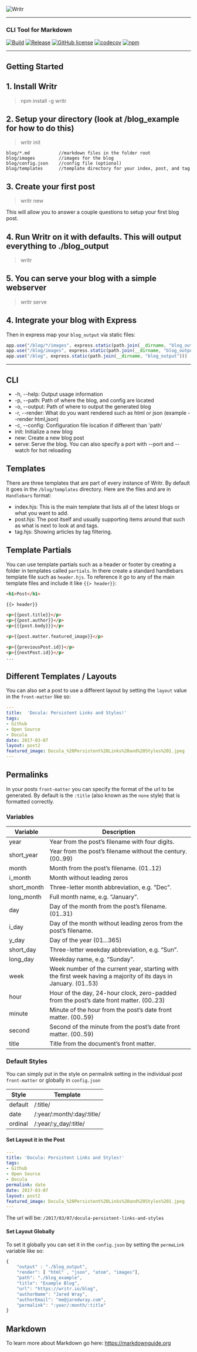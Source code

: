 ![Writr](../../logo.png)

---

### CLI Tool for Markdown
[![Build](https://github.com/jaredwray/writr/actions/workflows/build.yml/badge.svg)](https://github.com/jaredwray/writr/actions/workflows/build.yml)
[![Release](https://github.com/jaredwray/writr/actions/workflows/release.yml/badge.svg)](https://github.com/jaredwray/writr/actions/workflows/build.yml)
[![GitHub license](https://img.shields.io/github/license/jaredwray/writr)](https://github.com/jaredwray/writr/blob/master/LICENSE)
[![codecov](https://codecov.io/gh/jaredwray/writr/branch/master/graph/badge.svg?token=1YdMesM07X)](https://codecov.io/gh/jaredwray/writr)
[![npm](https://img.shields.io/npm/dm/writr)](https://npmjs.com/package/writr)

---

## Getting Started 

## 1. Install Writr

> npm install -g writr 

## 2. Setup your directory (look at /blog_example for how to do this)

> writr init

```
blog/*.md           //markdown files in the folder root
blog/images         //images for the blog
blog/config.json    //config file (optional)
blog/templates      //template directory for your index, post, and tag
```

## 3. Create your first post

> writr new

This will allow you to answer a couple questions to setup your first blog post. 

## 4. Run Writr on it with defaults. This will output everything to ./blog_output

> writr

## 5. You can serve your blog with a simple webserver

> writr serve

## 4. Integrate your blog with Express

Then in express map your `blog_output` via static files:

```javascript
app.use("/blog/*/images", express.static(path.join(__dirname, "blog_output/images")))
app.use("/blog/images", express.static(path.join(__dirname, "blog_output/images")))
app.use("/blog", express.static(path.join(__dirname, "blog_output")))
```

---

## CLI

* -h, --help: Output usage information
* -p, --path: Path of where the blog, and config are located
* -o, --output: Path of where to output the generated blog
* -r, --render: What do you want rendered such as html or json (example --render html,json)
* -c, --config: Configuration file location if different than 'path'
* init: Initialize a new blog
* new: Create a new blog post
* serve: Serve the blog. You can also specify a port with --port and --watch for hot reloading

## Templates

There are three templates that are part of every instance of Writr. By default it goes in the `/blog/templates` directory. Here are the files and are in `Handlebars` format:
* index.hjs: This is the main template that lists all of the latest blogs or what you want to add. 
* post.hjs: The post itself and usually supporting items around that such as what is next to look at and tags. 
* tag.hjs: Showing articles by tag filtering.

## Template Partials

You can use template partials such as a header or footer by creating a folder in templates called `partials`. In there create a standard handlebars template file such as `header.hjs`. To reference it go to any of the main template files and include it like `{{> header}}`:

```html
<h1>Post</h1>

{{> header}}

<p>{{post.title}}</p>
<p>{{post.author}}</p>
<p>{{{post.body}}}</p>

<p>{{post.matter.featured_image}}</p>

<p>{{previousPost.id}}</p>
<p>{{nextPost.id}}</p>
...
```

## Different Templates / Layouts

You can also set a post to use a different layout by setting the `layout` value in the `front-matter` like so:

```yaml
---
title:  'Docula: Persistent Links and Styles!'
tags:
- Github
- Open Source
- Docula
date: 2017-03-07
layout: post2
featured_image: Docula_%20Persistent%20Links%20and%20Styles%201.jpeg
---
```

## Permalinks

In your posts `front-matter` you can specify the format of the url to be generated. By default is the `:title` (also known as the `none` style) that is formatted correctly. 

### Variables

| Variable | Description |
| --- | ----------- |
| year | Year from the post’s filename with four digits. |
| short_year | Year from the post’s filename without the century. (00..99) |
| month | Month from the post’s filename. (01..12) |
| i_month | Month without leading zeros |
| short_month | Three-letter month abbreviation, e.g. "Dec". |
| long_month | Full month name, e.g. “January”. |
| day | Day of the month from the post’s filename. (01..31) |
| i_day | Day of the month without leading zeros from the post’s filename. |
| y_day | Day of the year (01...365) |
| short_day | Three-letter weekday abbreviation, e.g. “Sun”. | 
| long_day | Weekday name, e.g. “Sunday”. |
| week | Week number of the current year, starting with the first week having a majority of its days in January. (01..53) |
| hour | Hour of the day, 24-hour clock, zero-padded from the post’s date front matter. (00..23) |
| minute | Minute of the hour from the post’s date front matter. (00..59) |
| second | Second of the minute from the post’s date front matter. (00..59) |
| title | Title from the document’s front matter. | 


### Default Styles

You can simply put in the style on permalink setting in the individual post `front-matter` or globally in `config.json`

| Style | Template |
| --- | ----------- |
| default | /:title/ |
| date | /:year/:month/:day/:title/ |
| ordinal | /:year/:y_day/:title/ |


#### Set Layout it in the Post

```yaml
---
title: 'Docula: Persistent Links and Styles!'
tags:
- Github
- Open Source
- Docula
permalink: date
date: 2017-03-07
layout: post2
featured_image: Docula_%20Persistent%20Links%20and%20Styles%201.jpeg
---
```

The url will be: `/2017/03/07/docula-persistent-links-and-styles`

#### Set Layout Globally

To set it globally you can set it in the `config.json` by setting the `permaLink` variable like so:
```javascript
{
    "output" : "./blog_output",
    "render": [ "html" , "json", "atom", "images"],
    "path": "./blog_example",
    "title": "Example Blog",
    "url": "https://writr.io/blog",
    "authorName": "Jared Wray",
    "authorEmail": "me@jaredwray.com",
    "permalink": ":year/:month/:title"
}
```

## Markdown
To learn more about Markdown go here: https://markdownguide.org
